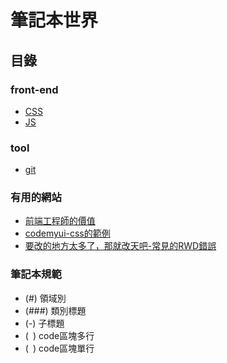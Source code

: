 # 筆記本世界

## 目錄
### front-end
- [CSS](/front-end/css.md)
- [JS](/front-end/js.md)
### tool
- [git](/tool/git.md)

### 有用的網站
- [前端工程師的價值](http://huli.logdown.com/posts/1655457-front-end-engineer-where-is-the-value)
- [codemyui-css的範例](https://codemyui.com/)
- [要改的地方太多了，那就改天吧-常見的RWD錯誤](https://blog.user.today/rwd-mistake/)

### 筆記本規範
- (#) 領域別
- (###) 類別標題
- (-) 子標題
- (``` ```) code區塊多行
- (` `) code區塊單行
